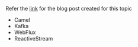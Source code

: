 Refer the [link](https://github.com/thirumurthis/Learnings/blob/master/camel/Camel_Kafka_Reactive_springBoot_WebFlux_example.md) for the blog post created for this topic

- Camel
- Kafka
- WebFlux
- ReactiveStream
